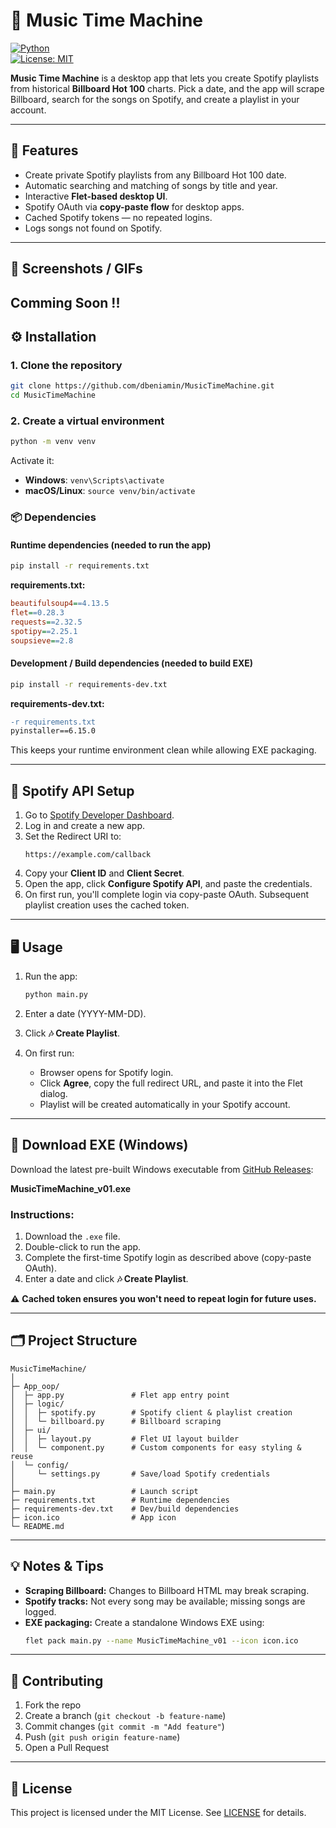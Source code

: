 # 🎵 Music Time Machine

[![Python](https://img.shields.io/badge/python-3.13-blue.svg)](https://www.python.org/)  
[![License: MIT](https://img.shields.io/badge/License-MIT-green.svg)](LICENSE)

**Music Time Machine** is a desktop app that lets you create Spotify playlists from historical **Billboard Hot 100** charts. Pick a date, and the app will scrape Billboard, search for the songs on Spotify, and create a playlist in your account.  

---

## 🚀 Features

- Create private Spotify playlists from any Billboard Hot 100 date.  
- Automatic searching and matching of songs by title and year.  
- Interactive **Flet-based desktop UI**.  
- Spotify OAuth via **copy-paste flow** for desktop apps.  
- Cached Spotify tokens — no repeated logins.  
- Logs songs not found on Spotify.  

---

## 📸 Screenshots / GIFs

Comming Soon !!
---

## ⚙️ Installation

### 1. Clone the repository

```bash
git clone https://github.com/dbeniamin/MusicTimeMachine.git
cd MusicTimeMachine
```

### 2. Create a virtual environment

```bash
python -m venv venv
```

Activate it:
- **Windows**: `venv\Scripts\activate`
- **macOS/Linux**: `source venv/bin/activate`

### 📦 Dependencies

#### Runtime dependencies (needed to run the app)
```bash
pip install -r requirements.txt
```

**requirements.txt:**
```ini
beautifulsoup4==4.13.5
flet==0.28.3
requests==2.32.5
spotipy==2.25.1
soupsieve==2.8
```

#### Development / Build dependencies (needed to build EXE)
```bash
pip install -r requirements-dev.txt
```

**requirements-dev.txt:**
```diff
-r requirements.txt
pyinstaller==6.15.0
```

This keeps your runtime environment clean while allowing EXE packaging.

---

## 🔑 Spotify API Setup

1. Go to [Spotify Developer Dashboard](https://developer.spotify.com/dashboard).
2. Log in and create a new app.
3. Set the Redirect URI to:
   ```
   https://example.com/callback
   ```
4. Copy your **Client ID** and **Client Secret**.
5. Open the app, click **Configure Spotify API**, and paste the credentials.
6. On first run, you'll complete login via copy-paste OAuth. Subsequent playlist creation uses the cached token.

---

## 🖥️ Usage

1. Run the app:
   ```bash
   python main.py
   ```

2. Enter a date (YYYY-MM-DD).

3. Click **🎶 Create Playlist**.

4. On first run:
   - Browser opens for Spotify login.
   - Click **Agree**, copy the full redirect URL, and paste it into the Flet dialog.
   - Playlist will be created automatically in your Spotify account.

---

## 💾 Download EXE (Windows)

Download the latest pre-built Windows executable from [GitHub Releases](https://github.com/dbeniamin/Music-Time-Machine/releases):

**MusicTimeMachine_v01.exe**

### Instructions:
1. Download the `.exe` file.
2. Double-click to run the app.
3. Complete the first-time Spotify login as described above (copy-paste OAuth).
4. Enter a date and click **🎶 Create Playlist**.

⚠️ **Cached token ensures you won't need to repeat login for future uses.**

---

## 🗂️ Project Structure

```
MusicTimeMachine/
│
├─ App_oop/
│  ├─ app.py               # Flet app entry point
│  ├─ logic/
│  │  ├─ spotify.py        # Spotify client & playlist creation
│  │  └─ billboard.py      # Billboard scraping
│  ├─ ui/
│  │  ├─ layout.py         # Flet UI layout builder
│  │  └─ component.py      # Custom components for easy styling & reuse
│  └─ config/
│     └─ settings.py       # Save/load Spotify credentials
│
├─ main.py                 # Launch script
├─ requirements.txt        # Runtime dependencies
├─ requirements-dev.txt    # Dev/build dependencies
├─ icon.ico                # App icon
└─ README.md

  ```
---

## 💡 Notes & Tips

- **Scraping Billboard:** Changes to Billboard HTML may break scraping.
- **Spotify tracks:** Not every song may be available; missing songs are logged.
- **EXE packaging:** Create a standalone Windows EXE using:
  ```bash
  flet pack main.py --name MusicTimeMachine_v01 --icon icon.ico

---

## 🤝 Contributing

1. Fork the repo
2. Create a branch (`git checkout -b feature-name`)
3. Commit changes (`git commit -m "Add feature"`)
4. Push (`git push origin feature-name`)
5. Open a Pull Request

---

## 📄 License

This project is licensed under the MIT License. See [LICENSE](LICENSE) for details.
